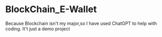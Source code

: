 # BlockChain_E-Wallet
Because Blockchain isn't my major,so I have used ChatGPT to help with coding. It't just a demo project
